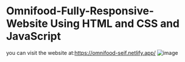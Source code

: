 # Omnifood-Fully-Responsive-Website Using HTML and CSS and JavaScript
you can visit the website at:https://omnifood-seif.netlify.app/
![image](https://user-images.githubusercontent.com/76700745/154189658-10d87f06-9824-457a-82b2-598a8df129c0.png)
